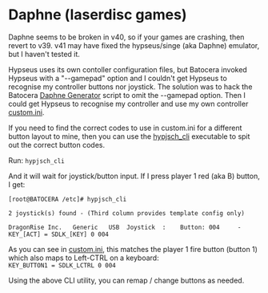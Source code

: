 # Daphne (laserdisc games)

Daphne seems to be broken in v40, so if your games are crashing, then revert to v39.  v41 may have fixed the hypseus/singe (aka Daphne) emulator, but I haven't tested it.

Hypseus uses its own contoller configuration files, but Batocera invoked Hypseus with a "--gamepad" option and I couldn't get Hypseus to recognise my controller buttons nor joystick.  The solution was to hack the Batocera [Daphne Generator](https://github.com/DaveBullet1050/BatoceraHelpers/blob/main/usr/lib/python3.11/site-packages/configgen/generators/daphne/daphneGenerator.py) script to omit the --gamepad option.  Then I could get Hypseus to recognise my controller and use my own controller [custom.ini](https://github.com/DaveBullet1050/BatoceraHelpers/blob/main/userdata/system/configs/daphne/custom.ini).  

If you need to find the correct codes to use in custom.ini for a different button layout to mine, then you can use the [hypjsch_cli](https://github.com/DaveBullet1050/BatoceraHelpers/blob/main/usr/bin/hypjsch_cli) executable to spit out the correct button codes.  

Run:
`hypjsch_cli`  

And it will wait for joystick/button input.  If I press player 1 red (aka B) button, I get:  

```
[root@BATOCERA /etc]# hypjsch_cli

2 joystick(s) found - (Third column provides template config only)

DragonRise Inc.   Generic   USB  Joystick  :    Button: 004     - KEY_[ACT] = SDLK_[KEY] 0 004
```

As you can see in [custom.ini](https://github.com/DaveBullet1050/BatoceraHelpers/blob/main/userdata/system/configs/daphne/custom.ini), this matches the player 1 fire button (button 1) which also maps to Left-CTRL on a keyboard:  
`KEY_BUTTON1 = SDLK_LCTRL 0 004`  

Using the above CLI utility, you can remap / change buttons as needed.
